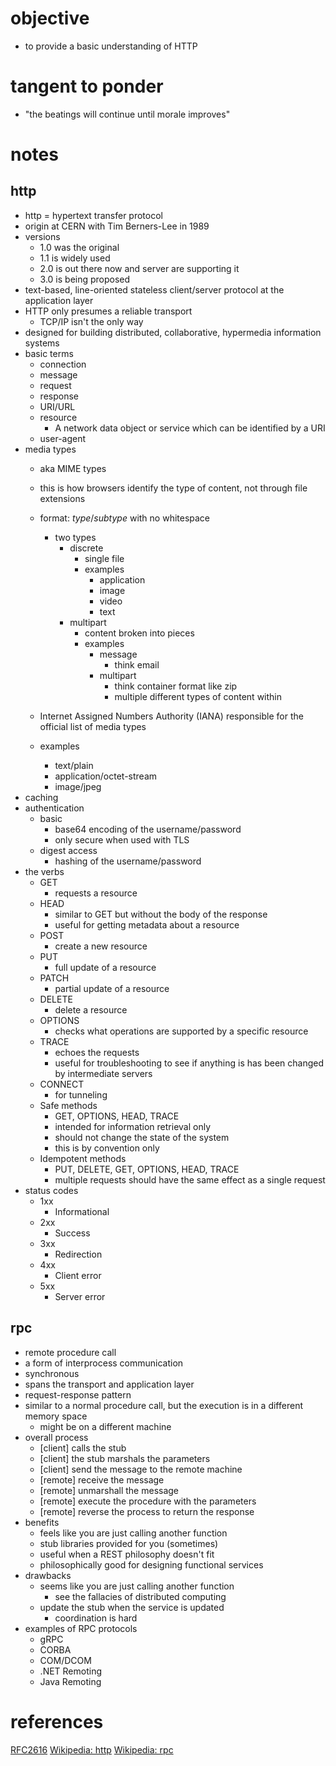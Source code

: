 # objective
* to provide a basic understanding of HTTP

# tangent to ponder
* "the beatings will continue until morale improves"

# notes
## http
* http = hypertext transfer protocol
* origin at CERN with Tim Berners-Lee in 1989
* versions
    * 1.0 was the original
    * 1.1 is widely used
    * 2.0 is out there now and server are supporting it
    * 3.0 is being proposed
* text-based, line-oriented stateless client/server protocol at the application layer
* HTTP only presumes a reliable transport
    * TCP/IP isn't the only way
* designed for building distributed, collaborative, hypermedia information systems
* basic terms
    * connection
    * message
    * request
    * response
    * URI/URL
    * resource
        * A network data object or service which can be identified by a
       URI 
    * user-agent
* media types
    * aka MIME types
    * this is how browsers identify the type of content, not through file extensions
    * format: *type*/*subtype*  with no whitespace
        * two types
            * discrete
                * single file
                * examples
                    * application
                    * image
                    * video
                    * text
            * multipart
                * content broken into pieces
                * examples
                    * message
                        * think email
                    * multipart
                        * think container format like zip
                        * multiple different types of content within
    
    * Internet Assigned Numbers Authority (IANA) responsible for the official list of media types
    * examples
        * text/plain
        * application/octet-stream
        * image/jpeg
* caching
* authentication
    * basic
        * base64 encoding of the username/password 
        * only secure when used with TLS
    * digest access
        * hashing of the username/password
* the verbs
    * GET
        * requests a resource
    * HEAD
        * similar to GET but without the body of the response
        * useful for getting metadata about a resource
    * POST
        * create a new resource
    * PUT
        * full update of a resource
    * PATCH
        * partial update of a resource
    * DELETE
        * delete a resource
    * OPTIONS
        * checks what operations are supported by a specific resource
    * TRACE
        * echoes the requests
        * useful for troubleshooting to see if anything is has been changed by intermediate servers
    * CONNECT
        * for tunneling
    * Safe methods
        * GET, OPTIONS, HEAD, TRACE    
        * intended for information retrieval only
        * should not change the state of the system
        * this is by convention only
    * Idempotent methods
        * PUT, DELETE, GET, OPTIONS, HEAD, TRACE
        * multiple requests should have the same effect as a single request
* status codes
    * 1xx
        * Informational
    * 2xx
        * Success
    * 3xx
        * Redirection
    * 4xx
        * Client error
    * 5xx
        * Server error
## rpc
* remote procedure call
* a form of interprocess communication
* synchronous
* spans the transport and application layer
* request-response pattern
* similar to a normal procedure call, but the execution is in a different memory space
    * might be on a different machine
* overall process
    * [client] calls the stub
    * [client] the stub marshals the parameters
    * [client] send the message to the remote machine
    * [remote] receive the message
    * [remote] unmarshall the message
    * [remote] execute the procedure with the parameters
    * [remote] reverse the process to return the response
* benefits
    * feels like you are just calling another function
    * stub libraries provided for you (sometimes)
    * useful when a REST philosophy doesn't fit
    * philosophically good for designing functional services
* drawbacks
    * seems like you are just calling another function
        * see the fallacies of distributed computing
    * update the stub when the service is updated
        * coordination is hard
* examples of RPC protocols
    * gRPC
    * CORBA
    * COM/DCOM
    * .NET Remoting
    * Java Remoting

# references
[RFC2616](https://www.w3.org/Protocols/rfc2616/rfc2616.html)
[Wikipedia: http](https://en.wikipedia.org/wiki/Hypertext_Transfer_Protocol)
[Wikipedia: rpc](https://en.wikipedia.org/wiki/Remote_procedure_call)
